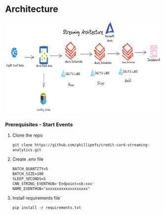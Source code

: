 # Architecture

<div aling="center">
  <img src="images/architecture_image.png" height="300" width="1000">
</div>

### Prerequisites - Start Events
1. Clone the repo
   ```
   git clone https://github.com/phillipefs/credit-card-streaming-analytics.git
   ```
2. Create .env file
   ```
   BATCH_QUANTITY=5
   BATCH_SIZE=100
   SLEEP_SECONDS=5
   CNN_STRING_EVENTHUB='Endpoint=sb:xxx'
   NAME_EVENTHUB="xxxxxxxxxxxxxxxxxxx"
   ```
3. Install requirements file`
   ```
   pip install -r requirements.txt
   ```
